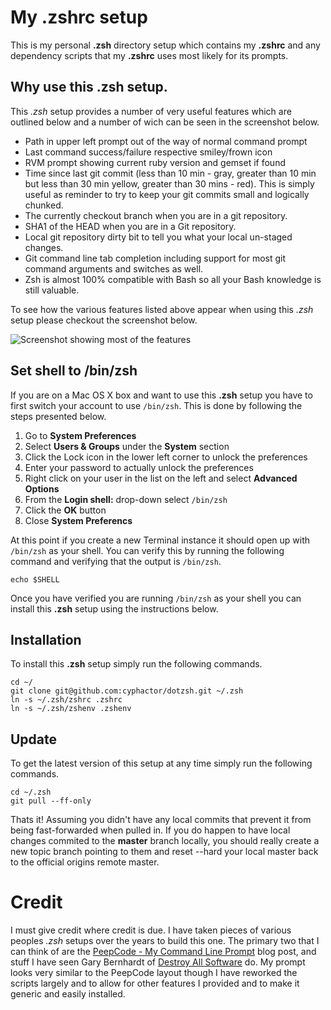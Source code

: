 # My .zshrc setup

This is my personal **.zsh** directory setup which contains my **.zshrc** and
any dependency scripts that my **.zshrc** uses most likely for its prompts.

## Why use this **.zsh** setup.

This *.zsh* setup provides a number of very useful features which are
outlined below and a number of wich can be seen in the screenshot below.

* Path in upper left prompt out of the way of normal command prompt
* Last command success/failure respective smiley/frown icon
* RVM prompt showing current ruby version and gemset if found
* Time since last git commit (less than 10 min - gray, greater than 10 min but
  less than 30 min yellow, greater than 30 mins - red). This is simply useful
  as reminder to try to keep your git commits small and logically chunked.
* The currently checkout branch when you are in a git repository.
* SHA1 of the HEAD when you are in a Git repository.
* Local git repository dirty bit to tell you what your local un-staged
  changes.
* Git command line tab completion including support for most git command
  arguments and switches as well.
* Zsh is almost 100% compatible with Bash so all your Bash knowledge is still
  valuable.

To see how the various features listed above appear when using this *.zsh*
setup please checkout the screenshot below.

![Screenshot showing most of the features](https://www.evernote.com/shard/s78/sh/711fc91d-7825-41a0-82f5-ee94412974d6/108cdc9725acfe56c38b9632448850ef/res/3b392228-a979-4f1a-844f-9112115eeff2/skitch.png)

## Set shell to /bin/zsh

If you are on a Mac OS X box and want to use this **.zsh** setup you have to
first switch your account to use `/bin/zsh`. This is done by following the
steps presented below.

1. Go to **System Preferences**
2. Select **Users & Groups** under the **System** section
3. Click the Lock icon in the lower left corner to unlock the preferences
4. Enter your password to actually unlock the preferences
5. Right click on your user in the list on the left and select **Advanced
   Options**
6. From the **Login shell:** drop-down select `/bin/zsh`
7. Click the **OK** button
8. Close **System Preferencs**

At this point if you create a new Terminal instance it should open up with
`/bin/zsh` as your shell. You can verify this by running the following command
and verifying that the output is `/bin/zsh`.

    echo $SHELL

Once you have verified you are running `/bin/zsh` as your shell you can
install this **.zsh** setup using the instructions below.

## Installation

To install this **.zsh** setup simply run the following commands.

    cd ~/
    git clone git@github.com:cyphactor/dotzsh.git ~/.zsh
    ln -s ~/.zsh/zshrc .zshrc
    ln -s ~/.zsh/zshenv .zshenv

## Update

To get the latest version of this setup at any time simply run the following
commands.

    cd ~/.zsh
    git pull --ff-only

Thats it! Assuming you didn't have any local commits that prevent it from
being fast-forwarded when pulled in. If you do happen to have local changes
commited to the **master** branch locally, you should really create a new
topic branch pointing to them and reset --hard your local master back to the
official origins remote master.

# Credit

I must give credit where credit is due. I have taken pieces of various peoples
*.zsh* setups over the years to build this one. The primary two that I can
think of are the [PeepCode - My Command Line
Prompt](http://peepcode.com/blog/2012/my-command-line-prompt) blog post, and
stuff I have seen Gary Bernhardt of [Destroy All
Software](http://www.destroyallsoftware.com) do. My prompt looks very similar
to the PeepCode layout though I have reworked the scripts largely and to allow
for other features I provided and to make it generic and easily installed.
